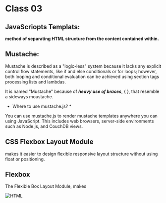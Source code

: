 # Class 03

## JavaScriopts Templats:

**method of separating HTML structure from the content contained within.**


## Mustache:

Mustache is described as a "logic-less" system because it lacks any explicit control flow statements, like if and else conditionals or for loops; however, both looping and conditional evaluation can be achieved using section tags processing lists and lambdas.

It is named "Mustache" because of ***heavy use of braces***, { }, that resemble a sideways moustache.


* Where to use mustache.js? *

You can use mustache.js to render mustache templates anywhere you can using JavaScript. This includes web browsers, server-side environments such as Node.js, and CouchDB views.


## CSS Flexbox Layout Module

makes it easier to design flexible responsive layout structure without using float or positioning.

## Flexbox

The Flexible Box Layout Module, makes



![HTML](https://1stwebdesigner.com/wp-content/uploads/2018/01/03-css-tricks-flexbox-guide.jpg)

